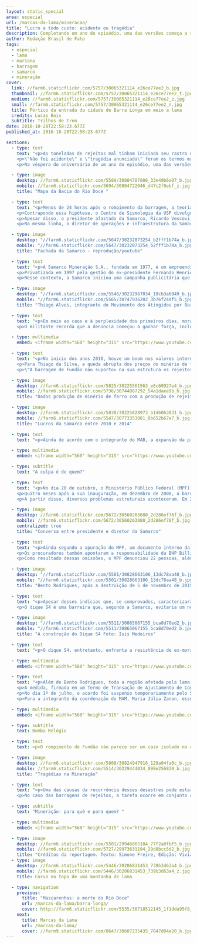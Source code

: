 ```yaml
---
layout: static_special
area: especial
url: /marcas-da-lama/mineracao/
title: "Lucro a todo custo: acidente ou tragédia"
description: Completando um ano do episódio, uma das versões começa a se impor diante das investigações
author: Redação Brasil de Fato
tags:
  - especial
  - lama
  - mariana
  - barragem
  - samarco
  - mineração
cover:
  link: //farm6.staticflickr.com/5757/30065321114_e26ce77ee2_b.jpg
  thumbnail: //farm6.staticflickr.com/5757/30065321114_e26ce77ee2_t.jpg
  medium: //farm6.staticflickr.com/5757/30065321114_e26ce77ee2_z.jpg
  small: //farm6.staticflickr.com/5757/30065321114_e26ce77ee2_n.jpg
  title: Pórtico da entrada da cidade de Barra Longa em meio a lama
  credits: Lucas Bois
  subtitle: Trilhos de trem
date: 2016-10-28T22:58:23.677Z
published_at: 2016-10-28T22:58:23.677Z

sections:
  - type: text
    text: "<p>As toneladas de rejeitos mal tinham iniciado seu rastro de destruição, que se estenderia até a costa do Espírito Santo, quando uma batalha de narrativas já acontecia. Diversos atores se posicionavam quanto às causas e aos possíveis culpados pelo rompimento da barragem de Fundão, ocorrido em 5 de novembro de 2015, em Mariana (MG).</p>
    <p>\"Não foi acidente\" e \"tragédia anunciada\" foram os termos mais empregados pelos moradores do distrito de Bento Rodrigues, logo após o tsunami de lama tóxica que devastou a comunidade. Do outro lado, \"desastre ambiental\" e \"acidente\" foram os conceitos utilizados pela Samarco (empreendimento conjunto da Vale e da BHP Billiton); no que foram corroborados por setores do Estado e amplamente divulgados nos meios de comunicação.</p>
    <p>Na véspera do aniversário de um ano do episódio, uma das versões começa a se impor diante das investigações.</p>"

  - type: image
    desktop: //farm6.staticflickr.com/5589/30804707886_33e49b6a07_b.jpg
    mobile: //farm6.staticflickr.com/5694/30804722046_d47c2f0ebf_z.jpg
    title: "Mapa da Bacia do Rio Doce "

  - type: text
    text: "<p>Menos de 24 horas após o rompimento da barragem, a teoria de que abalos sísmicos motivaram a tragédia figurava em portais de notícias. Naquela quinta-feira, a Rede Sismográfica Brasileira havia registrado quatro tremores de pequena intensidade entre as 14h12 e 15h59, em Minas Gerais. Um deles, de 2.6 de magnitude, ocorreu a 5 quilômetros do Complexo da Samarco.</p>
    <p>Contrapondo essa hipótese, o Centro de Sismologia da USP divulgou um relatório, no dia 6 de novembro, no qual afirmava que \"tremores de terra de pequena magnitude só em casos muito especiais poderiam causar danos diretos a qualquer construção civil ou barragem\". Ainda de acordo com o material, \"tremores de terra nessa parte de Minas Gerais são relativamente comuns e não se trata de um fenômeno anormal\".</p>
    <p>Apesar disso, o presidente afastado da Samarco, Ricardo Vescovi, reafirmou o caráter acidental do ocorrido nas coletivas de imprensa que se sucederam à ruptura de Fundão. Nesse período, ele também frisou a qualidade das políticas de segurança da mineradora e o cumprimento das legislações ambientais referentes às barragens.</p>
    <p>Na mesma linha, o diretor de operações e infraestrutura da Samarco, Kleber Terra, disse, em coletiva de imprensa realizada no dia 17 de novembro, que \"não é o caso de pedir desculpas à população de Mariana\".</p>"

  - type: image
    desktop: "//farm6.staticflickr.com/5647/30232873254_b2fff1b74a_b.jpg"
    mobile: "//farm6.staticflickr.com/5647/30232873254_b2fff1b74a_b.jpg"
    title: "Fachada da Samarco - reprodução/youtube"

  - type: text
    text: "<p>A Samarco Mineração S.A., fundada em 1977, é um empreendimento conjunto (joint venture) controlado por duas gigantes do setor: a brasileira Vale e a anglo-australiana BHP Billiton. Cada uma detém 50% de suas ações. As duas são detentoras das taxas de lucro e participam do Conselho Administrativo da Samarco. Apesar disso, a mineradora brasileira negou qualquer responsabilidade diante do rompimento da barragem de Fundão.</p>
    <p>Privatizada em 1997 pela gestão do ex-presidente Fernando Henrique Cardoso (PSDB), a Vale foi categórica ao se eximir de qualquer \"responsabilidade pelo infeliz e triste acidente que  ocorreu em Mariana\". Na declaração, enviada ao jornal norte-americano The Wall Street Journal uma semana depois do rompimento, a mineradora afirmou ser \"mera acionista da Samarco, sem qualquer interferência operacional na gestão da empresa, direta ou indiretamente, de perto ou à distância\".</p>
    <p>Nesse contexto, a Samarco iniciou uma campanha publicitária que trazia depoimentos de funcionários e atingidos elogiando as ações de mitigação dos impactos do maior desastre socioambiental da história do país. De acordo com levantamento do Comitê em Defesa dos Territórios Frente à Mineração, em apenas três inserções de um minuto cada da campanha no Fantástico, programa da Rede Globo, no dia 14 de fevereiro, a mineradora desembolsou o valor estimado de R$ 3 milhões. A peça publicitária levava o slogan: \"É sempre bom olhar para todos os lados\".</p>"

  - type: image
    desktop: "//farm6.staticflickr.com/5546/30232967034_19cb3a6949_b.jpg"
    mobile: "//farm6.staticflickr.com/5565/30747936202_3b76f24df5_b.jpg"
    title: "Thiago Alves, integrante do Movimento dos Atingidos por Barragens (MAB)"

  - type: text
    text: "<p>Em meio ao caos e à perplexidade dos primeiros dias, moradores tratavam o ocorrido como uma \"tragédia anunciada\". Segundo Thiago da Silva, integrante da coordenação nacional do Movimento dos Atingidos por Barragens (MAB), a expressão surgiu logo após o desastre, a partir de uma visão coletiva dos moradores de Bento Rodrigues (ver vídeo).</p>
    <p>O militante recorda que a denúncia começou a ganhar força, inclusive com análises técnicas de setores da sociedade civil. \"São múltiplos os fatores que comprovam a responsabilidade da Samarco, da Vale e da BHP Billiton nesse que é o maior crime socioambiental da história do Brasil\", afirma.</p>"

  - type: multimedia
    embed: <iframe width="560" height="315" src="https://www.youtube.com/embed/V7ZAPnNxVXE" frameborder="0" allowfullscreen></iframe>

  - type: text
    text: "<p>No início dos anos 2010, houve um boom nos valores internacionais do minério de ferro, que chegou a ser vendido por US$ 150 por tonelada. Diversos são os motivos que explicam a alta da commodity, entre eles a demanda da economia chinesa, em plena expansão. No entanto, esse pico não se manteve por muito tempo e, em menos de dois anos, os preços caíram praticamente pela metade.</p>
    <p>Para Thiago da Silva, a queda abrupta dos preços do minério de ferro está no centro das causas do rompimento da barragem de Fundão. Em documento, o MAB aponta a relação entre a diminuição dos preços da matéria-prima no cenário internacional e o aumento da produção da Samarco a partir de 2011.</p>
    <p>\"A barragem de Fundão não suportou na sua estrutura os rejeitos, porque, de 2013 para 2014, houve um crescimento exponencial de derramamento de rejeitos ali dentro. A Vale e a BHP Billiton, donas da Samarco, decidiram aumentar sua produção mineral no momento em que o preço estava caindo, para manter as taxas de lucro a qualquer custo\", explica.</p>"

  - type: image
    desktop: //farm6.staticflickr.com/5825/30225561563_e8c60927e4_b.jpg
    mobile: //farm6.staticflickr.com/5736/30744867292_54a1daee9b_b.jpg
    title: "Dados produção de minério de ferro com a produção de rejeitoss"

  - type: image
    desktop: //farm6.staticflickr.com/5830/30225828973_b1d6063831_b.jpg
    mobile: //farm6.staticflickr.com/5547/30773353081_8b652b67e7_b.jpg
    title: "Lucros da Samarco entre 2010 e 2014"

  - type: text
    text: "<p>Ainda de acordo com o integrante do MAB, a expansão da produção de minério não foi acompanhada de ações para estocar também o aumento de rejeitos. Opinião semelhante é demonstrada pela integrante da coordenação do Movimento pela Soberania Popular Frente à Mineração (MAM), Maria Júlia Zanon.Ela afirma que é possível associar o período posterior ao superciclo das commodities com o rompimento da barragem de Fundão.</p>"

  - type: multimedia
    embed: <iframe width="560" height="315" src="https://www.youtube.com/embed/Rri-i3UUgAA" frameborder="0" allowfullscreen></iframe>

  - type: subtitle
    text: "A culpa é de quem?"

  - type: text
    text: "<p>No dia 20 de outubro, o Ministério Público Federal (MPF) apresentou, em Belo Horizonte (MG), as conclusões da investigação sobre o rompimento de Fundão. \"O que tivemos foi um sequestro da segurança, de uma política mais responsável de segurança da barragem, por uma busca incessante de lucro, num cenário em que houve um declínio significativo no preço do minério de ferro\", afirmou, em coletiva de imprensa, o procurador da República José Adércio Leite Sampaio.</p>
    <p>Quatro meses após a sua inauguração, em dezembro de 2008, a barragem de Fundão foi paralisada, e a deposição de rejeitos foi interrompida devido a problemas no seu sistema de drenagem. De acordo com o MPF, esse problema levou a uma investigação interna da Samarco, que apontou falhas na sua construção. Além disso, uma das concepções originais da barragem – a separação clara entre rejeitos arenosos e lama – foi deixada de lado pela mineradora.</p>
    <p>A partir disso, diversos problemas estruturais aconteceram. Em 2012, surgiu um “buraco” que fez com que a Samarco recuasse o eixo da barragem em relação à ombreira esquerda – o ponto em que tinha contato com a pilha de estéril (rochas sem minério) da Vale. Ou seja, a proximidade entre a barragem de Fundão, onde eram descartados os rejeitos da mineração, e o local em que a Mina de Fábrica Nova depositava rochas sem minério (pilha de estéril), era um risco para as duas estruturas.</p>"

  - type: image
    desktop: //farm6.staticflickr.com/5672/30560263080_2d286ef76f_b.jpg
    mobile: //farm6.staticflickr.com/5672/30560263080_2d286ef76f_b.jpg
    centralized: true
    title: "Conversa entre presidente e diretor da Samarco"

  - type: text
    text: "<p>Ainda segundo a apuração do MPF, um documento interno da Samarco, datado de abril de 2015, previa a possibilidade de 2 a 20 mortes no caso de rompimento da barragem de Fundão. Além disso, listava as consequências ambientais e previa a interrupção das atividades da mineradora pelo período de até dois anos.</p>
    <p>Os procuradores também apontaram a responsabilidade da BHP Billiton e da Vale, que participaram das reuniões do Conselho de Administração da Samarco em que foram apresentados os documentos que mostravam os riscos do rompimento. “As acionistas participaram desse processo deliberativo. As acionistas passaram também, por meio dessas reuniões, a tomar conhecimento do que lá acontecia. Havia comitês operacionais e comitês de barragens em que os assuntos eram tratados e haviam integrantes da Vale e da BHP Billiton”, explicou o procurador.</p>
    <p>Como resultado dessas omissões, o MPF denunciou 22 pessoas, além das empresas Samarco, BHP Billiton, Vale e VogBR pelo rompimento da barragem de Fundão. Entre os denunciados, 21 são acusados de homicídio qualificado com dolo eventual, ou seja, quando se assume o risco de matar.</p>"

  - type: image
    desktop: "//farm6.staticflickr.com/5501/30828663106_13dc78aa48_b.jpg"
    mobile: "//farm6.staticflickr.com/5501/30828663106_13dc78aa48_b.jpg"
    title: "Bento Rodrigues, após a destruição de 5 de novembro de 2015"

  - type: text
    text: "<p>Apesar desses indícios que, se comprovados, caracterizarão o rompimento da barragem de Fundão como um crime, o governador de Minas Gerais, Fernando Pimentel (PT), emitiu um decreto, no dia 21 de setembro deste ano, que desapropria 56 hectares de Bento Rodrigues para a construção do dique S4, da Samarco. A decisão foi realizada por meio de um Termo de Ajustamento de Conduta (TAC) entre a Secretaria de Estado do Meio Ambiente (Semad), Samarco, BHP Billiton e Vale.</p>
    <p>O dique S4 é uma barreira que, segundo a Samarco, evitaria um novo derramamento de lama no período chuvoso. A obra terá capacidade para suportar um volume de 1,05 milhão de m³ de rejeitos. Além dele, a Samarco já conta com os diques S1-A, S2-A e S3, com reservatórios de 15 mil m³, 45 mil m³ e 2,1 milhões de m³, respectivamente.</p>"

  - type: image
    desktop: "//farm6.staticflickr.com/5511/30865067155_bca8d70ed2_b.jpg"
    mobile: "//farm6.staticflickr.com/5511/30865067155_bca8d70ed2_b.jpg"
    title: "A construção do Dique S4 Foto: Isis Medeiros"

  - type: text
    text: "<p>O dique S4, entretanto, enfrenta a resistência de ex-moradores de Bento Rodrigues. No total, 55 proprietários serão afetados com a construção da obra, que inundará praticamente metade de toda a extensão da comunidade de rejeitos de minério de ferro. Um deles é o aposentado Manuel Marcos Muniz, de 52 anos. Ele possui um terreno que será inundado pelo empreendimento da Samarco.</p>"

  - type: multimedia
    embed: <iframe width="560" height="315" src="https://www.youtube.com/embed/A1jES20TqDg" frameborder="0" allowfullscreen></iframe>

  - type: text
    text: "<p>Além de Bento Rodrigues, toda a região afetada pela lama vive uma incerteza em relação ao futuro. No dia 2 de março deste ano, governo federal, governos do Espírito Santo e de Minas Gerais, BHP Billiton, Vale e Samarco firmaram um ‘acordo’ extrajudicial para a reparação dos danos causados pelo rompimento da barragem de Fundão na bacia do Rio Doce.</p>
    <p>A medida, firmada em um Termo de Transação de Ajustamento de Conduta (TTAC), prevê investimento de R$ 20 bilhões ao longo dos próximos 15 anos, geridos por uma fundação privada. Denominada como Fundação Renova, a entidade exclui de seus conselhos deliberativos a participação de pessoas e municípios atingidos pela lama de Fundão.</p>
    <p>No dia 1º de julho, o acordo foi suspenso temporariamente pelo Superior Tribunal de Justiça (STJ), que alegou falta de legitimidade por não ter consultado os sujeitos diretamente afetadas pelo rompimento da barragem. Apesar disso, o Conselho Curador da Fundação Renova realizou sua primeira reunião, no dia 12 de agosto.</p>
    <p>Para a integrante da coordenação do MAM, Maria Júlia Zanon, esse acordo reflete a subordinação do Estado diante dos empreendimentos e empresas de mineração.</p>"

  - type: multimedia
    embed: <iframe width="560" height="315" src="https://www.youtube.com/embed/RyN1jJ3k4m4" frameborder="0" allowfullscreen></iframe>

  - type: subtitle
    text: Bomba Relógio

  - type: text
    text: <p>O rompimento de Fundão não parece ser um caso isolado no contexto das barragens de rejeitos. O grupo Política, Economia, Mineração, Ambiente e Sociedade (PoEMAS), formado por acadêmicos de diversas universidade brasileiras, levantou sete rompimentos de barragens nos últimos trinta anos, apenas no estado de Minas Gerais. Além dos danos ambientais, esses desastres resultaram na morte de 15 pessoas.</p>

  - type: image
    desktop: //farm6.staticflickr.com/5808/30824947916_129a04fa0c_b.jpg
    mobile: //farm6.staticflickr.com/5514/30229444034_098e256830_b.jpg
    title: "Tragédias na Mineração"

  - type: text
    text: "<p>Uma das causas da recorrência desses desastres pode estar nas deficiências das políticas de fiscalização. Em Minas Gerais, a Fundação Estadual do Meio Ambiente (Feam) é o órgão responsável pelo inventário e inspeção das barragens no estado. No seu Banco de Declarações Ambientais, consta a existência de 754 barragens de empreendimentos minerais ou industriais destinados ao armazenamento de água ou contenção de resíduos ou rejeitos. Destas, apenas 34% foram vistoriadas no ano de 2014.</p>
    <p>No caso das barragens de rejeitos, a tarefa ocorre em conjunto com o Departamento Nacional de Produção Mineral (DNPM), entidade federal incumbida pela fiscalização do plano de segurança de barragens. Somente em solo mineiro estão listadas 450 barragens destinadas à mineração. Do total, 49 não apresentam estabilidade garantida, ou não há conclusão apresentada pela Feam, ou ainda não existe nenhuma classificação no órgão ambiental. Ou seja, mais de 10% das barragens de rejeitos em Minas Gerais correm riscos de romper ou não foram fiscalizadas.</p>"

  - type: subtitle
    text: "Mineração: para quê e para quem? "

  - type: multimedia
    embed: <iframe width="560" height="315" src="https://www.youtube.com/embed/OuMoiCbuoy0" frameborder="0" allowfullscreen></iframe>

  - type: image
    desktop: //farm6.staticflickr.com/5501/29946865184_77f2a0fbf5_b.jpg
    mobile: //farm6.staticflickr.com/5727/29973631194_29d8bcc5d2_b.jpg
    title: "Créditos da reportagem. Texto: Simone Freire, Edição: Viviana Fernandes, Vídeo e Foto: José Eduardo Bernardes e Guilherme Weimann, Arte: Wilcker Morais"
  - type: image
    desktop: //farm6.staticflickr.com/5446/30206831453_739b3d63a4_b.jpg
    mobile: //farm6.staticflickr.com/5446/30206831453_739b3d63a4_z.jpg
    title: Corvo no topo de uma montanha de lama

  - type: navigation
    previous:
      title: "Mascarenhas: a morte do Rio Doce"
      url: /marcas-da-lama/barra-longa/
      cover: http://farm6.staticflickr.com/5535/30718512145_1f1dda95f8_z.jpg
    next:
      title: Marcas da Lama
      url: /marcas-da-lama/
      cover: //farm9.staticflickr.com/8647/30607235435_7847d04e20_b.jpg
---
```

